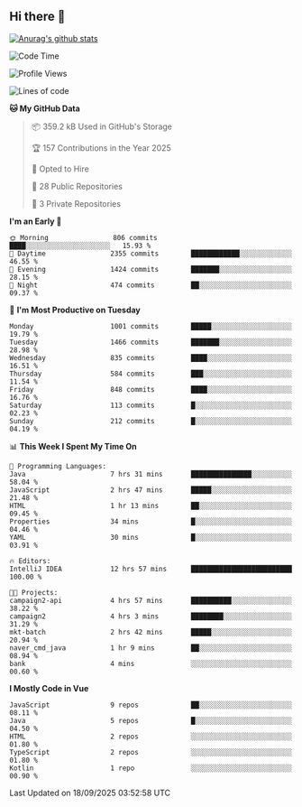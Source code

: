 ## Hi there 👋

[![Anurag's github stats](https://github-readme-stats.vercel.app/api?username=Songwonseok)](https://github.com/anuraghazra/github-readme-stats)



<!--START_SECTION:waka-->
![Code Time](http://img.shields.io/badge/Code%20Time-3%2C770%20hrs%2018%20mins-blue)

![Profile Views](http://img.shields.io/badge/Profile%20Views-0-blue)

![Lines of code](https://img.shields.io/badge/From%20Hello%20World%20I%27ve%20Written-34.8%20million%20lines%20of%20code-blue)

**🐱 My GitHub Data** 

> 📦 359.2 kB Used in GitHub's Storage 
 > 
> 🏆 157 Contributions in the Year 2025
 > 
> 💼 Opted to Hire
 > 
> 📜 28 Public Repositories 
 > 
> 🔑 3 Private Repositories 
 > 
**I'm an Early 🐤** 

```text
🌞 Morning                806 commits         ████░░░░░░░░░░░░░░░░░░░░░   15.93 % 
🌆 Daytime                2355 commits        ████████████░░░░░░░░░░░░░   46.55 % 
🌃 Evening                1424 commits        ███████░░░░░░░░░░░░░░░░░░   28.15 % 
🌙 Night                  474 commits         ██░░░░░░░░░░░░░░░░░░░░░░░   09.37 % 
```
📅 **I'm Most Productive on Tuesday** 

```text
Monday                   1001 commits        █████░░░░░░░░░░░░░░░░░░░░   19.79 % 
Tuesday                  1466 commits        ███████░░░░░░░░░░░░░░░░░░   28.98 % 
Wednesday                835 commits         ████░░░░░░░░░░░░░░░░░░░░░   16.51 % 
Thursday                 584 commits         ███░░░░░░░░░░░░░░░░░░░░░░   11.54 % 
Friday                   848 commits         ████░░░░░░░░░░░░░░░░░░░░░   16.76 % 
Saturday                 113 commits         █░░░░░░░░░░░░░░░░░░░░░░░░   02.23 % 
Sunday                   212 commits         █░░░░░░░░░░░░░░░░░░░░░░░░   04.19 % 
```


📊 **This Week I Spent My Time On** 

```text
💬 Programming Languages: 
Java                     7 hrs 31 mins       ███████████████░░░░░░░░░░   58.04 % 
JavaScript               2 hrs 47 mins       █████░░░░░░░░░░░░░░░░░░░░   21.48 % 
HTML                     1 hr 13 mins        ██░░░░░░░░░░░░░░░░░░░░░░░   09.45 % 
Properties               34 mins             █░░░░░░░░░░░░░░░░░░░░░░░░   04.46 % 
YAML                     30 mins             █░░░░░░░░░░░░░░░░░░░░░░░░   03.91 % 

🔥 Editors: 
IntelliJ IDEA            12 hrs 57 mins      █████████████████████████   100.00 % 

🐱‍💻 Projects: 
campaign2-api            4 hrs 57 mins       ██████████░░░░░░░░░░░░░░░   38.22 % 
campaign2                4 hrs 3 mins        ████████░░░░░░░░░░░░░░░░░   31.29 % 
mkt-batch                2 hrs 42 mins       █████░░░░░░░░░░░░░░░░░░░░   20.94 % 
naver_cmd_java           1 hr 9 mins         ██░░░░░░░░░░░░░░░░░░░░░░░   08.94 % 
bank                     4 mins              ░░░░░░░░░░░░░░░░░░░░░░░░░   00.60 % 
```

**I Mostly Code in Vue** 

```text
JavaScript               9 repos             ██░░░░░░░░░░░░░░░░░░░░░░░   08.11 % 
Java                     5 repos             █░░░░░░░░░░░░░░░░░░░░░░░░   04.50 % 
HTML                     2 repos             ░░░░░░░░░░░░░░░░░░░░░░░░░   01.80 % 
TypeScript               2 repos             ░░░░░░░░░░░░░░░░░░░░░░░░░   01.80 % 
Kotlin                   1 repo              ░░░░░░░░░░░░░░░░░░░░░░░░░   00.90 % 
```




 Last Updated on 18/09/2025 03:52:58 UTC
<!--END_SECTION:waka-->
